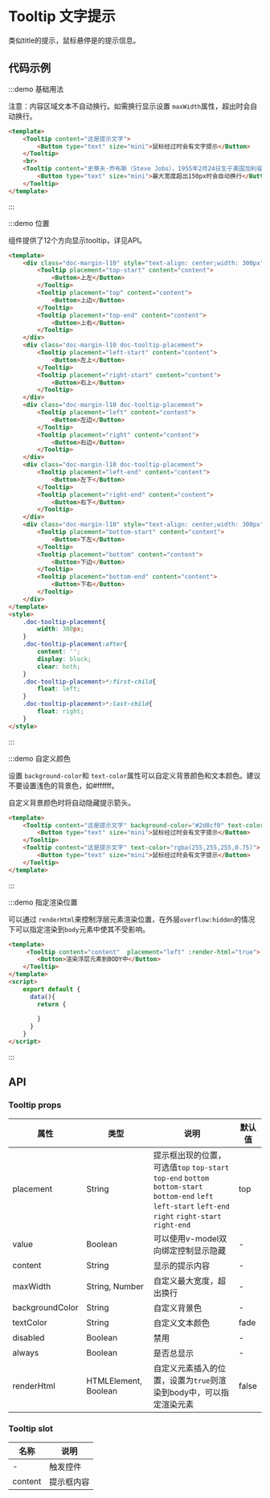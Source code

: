 # Tooltip 文字提示

类似title的提示，鼠标悬停是的提示信息。

## 代码示例


:::demo 基础用法

注意：内容区域文本不自动换行。如需换行显示设置 `maxWidth`属性，超出时会自动换行。

```html
<template>
    <Tooltip content="这是提示文字">
        <Button type="text" size="mini">鼠标经过时会有文字提示</Button>
    </Tooltip>
    <br>
    <Tooltip content="史蒂夫·乔布斯（Steve Jobs），1955年2月24日生于美国加利福尼亚州旧金山，美国发明家、企业家、美国苹果公司联合创办人。" maxWidth="150px">
        <Button type="text" size="mini">最大宽度超出150px时会自动换行</Button>
    </Tooltip>
</template>
```
:::


:::demo 位置

组件提供了12个方向显示tooltip，详见API。

```html
<template>
    <div class="doc-margin-l10" style="text-align: center;width: 300px">
        <Tooltip placement="top-start" content="content">
            <Button>上左</Button>
        </Tooltip>
        <Tooltip placement="top" content="content">
            <Button>上边</Button>
        </Tooltip>
        <Tooltip placement="top-end" content="content">
            <Button>上右</Button>
        </Tooltip>
    </div>
    <div class="doc-margin-l10 doc-tooltip-placement">
        <Tooltip placement="left-start" content="content">
            <Button>左上</Button>
        </Tooltip>
        <Tooltip placement="right-start" content="content">
            <Button>右上</Button>
        </Tooltip>
    </div>
    <div class="doc-margin-l10 doc-tooltip-placement">
        <Tooltip placement="left" content="content">
            <Button>左边</Button>
        </Tooltip>
        <Tooltip placement="right" content="content">
            <Button>右边</Button>
        </Tooltip>
    </div>
    <div class="doc-margin-l10 doc-tooltip-placement">
        <Tooltip placement="left-end" content="content">
            <Button>左下</Button>
        </Tooltip>
        <Tooltip placement="right-end" content="content">
            <Button>右下</Button>
        </Tooltip>
    </div>
    <div class="doc-margin-l10" style="text-align: center;width: 300px">
        <Tooltip placement="bottom-start" content="content">
            <Button>下左</Button>
        </Tooltip>
        <Tooltip placement="bottom" content="content">
            <Button>下边</Button>
        </Tooltip>
        <Tooltip placement="bottom-end" content="content">
            <Button>下右</Button>
        </Tooltip>
    </div>
</template>
<style>
    .doc-tooltip-placement{
        width: 300px;
    }
    .doc-tooltip-placement:after{
        content: '';
        display: block;
        clear: both;
    }
    .doc-tooltip-placement>*:first-child{
        float: left;
    }
    .doc-tooltip-placement>*:last-child{
        float: right;
    }
</style>
```
:::


:::demo 自定义颜色

设置 `background-color`和 `text-color`属性可以自定义背景颜色和文本颜色。建议不要设置浅色的背景色，如#ffffff。

自定义背景颜色时将自动隐藏提示箭头。

```html
<template>
    <Tooltip content="这是提示文字" background-color="#2d8cf0" text-color="rgba(255,255,255,0.75)">
        <Button type="text" size="mini">鼠标经过时会有文字提示</Button>
    </Tooltip>
    <Tooltip content="这是提示文字" text-color="rgba(255,255,255,0.75)">
        <Button type="text" size="mini">鼠标经过时会有文字提示</Button>
    </Tooltip>
</template>
```
:::

:::demo 指定渲染位置

可以通过 `renderHtml`来控制浮层元素渲染位置，在外层`overflow:hidden`的情况下可以指定渲染到`body`元素中使其不受影响。

```html
<template>
     <Tooltip content="content"  placement="left" :render-html="true">
        <Button>渲染浮层元素到BODY中</Button>
    </Tooltip>
</template>
<script>
    export default {
      data(){
        return {
          
        }
      }
    }
</script>

```

:::



## API

### Tooltip props

| 属性 | 类型 | 说明 | 默认值 |
| ---- | ---- | ---- | ---- |
| placement | String | 提示框出现的位置，可选值`top` `top-start` `top-end` `bottom` `bottom-start` `bottom-end` `left` `left-start` `left-end` `right` `right-start` `right-end` | top |
| value | Boolean | 可以使用v-model双向绑定控制显示隐藏 | - |
| content | String | 显示的提示内容 | - |
| maxWidth | String, Number | 自定义最大宽度，超出换行 | - |
| backgroundColor | String | 自定义背景色 | - |
| textColor | String | 自定义文本颜色 | fade |
| disabled | Boolean | 禁用 | - |
| always | Boolean | 是否总显示 | - |
| renderHtml | HTMLElement, Boolean | 自定义元素插入的位置，设置为`true`则渲染到body中，可以指定渲染元素 | false |


### Tooltip slot

| 名称 | 说明 |
| ---- | ---- |
| - | 触发控件 |
| content | 提示框内容 |

